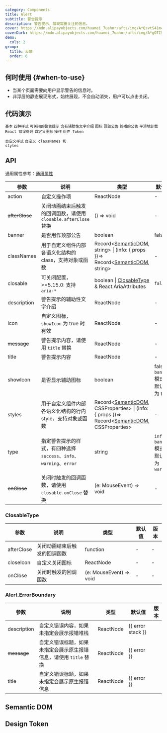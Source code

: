 ```yaml
---
category: Components
title: Alert
subtitle: 警告提示
description: 警告提示，展现需要关注的信息。
cover: https://mdn.alipayobjects.com/huamei_7uahnr/afts/img/A*QsvtS41m45UAAAAAAAAAAAAADrJ8AQ/original
coverDark: https://mdn.alipayobjects.com/huamei_7uahnr/afts/img/A*gOTISoMFZV0AAAAAAAAAAAAADrJ8AQ/original
demo:
  cols: 2
group:
  title: 反馈
  order: 6
---
```


## 何时使用 {#when-to-use}

- 当某个页面需要向用户显示警告的信息时。
- 非浮层的静态展现形式，始终展现，不会自动消失，用户可以点击关闭。

## 代码演示

<!-- prettier-ignore -->
<code src="./demo/basic.tsx">基本</code>
<code src="./demo/style.tsx">四种样式</code>
<code src="./demo/closable.tsx">可关闭的警告提示</code>
<code src="./demo/description.tsx">含有辅助性文字介绍</code>
<code src="./demo/icon.tsx">图标</code>
<code src="./demo/banner.tsx" iframe="250">顶部公告</code>
<code src="./demo/loop-banner.tsx">轮播的公告</code>
<code src="./demo/smooth-closed.tsx">平滑地卸载</code>
<code src="./demo/error-boundary.tsx">React 错误处理</code>
<code src="./demo/custom-icon.tsx" debug>自定义图标</code>
<code src="./demo/action.tsx">操作</code>
<code src="./demo/component-token.tsx" debug>组件 Token</code>

<code src="./demo/style-class.tsx">自定义样式</code> <code src="./demo/style-class.tsx">自定义 classNames 和 styles</code>

## API

通用属性参考：[通用属性](/docs/react/common-props)

| 参数 | 说明 | 类型 | 默认值 | 版本 |
| --- | --- | --- | --- | --- |
| action | 自定义操作项 | ReactNode | - | 4.9.0 |
| ~~afterClose~~ | 关闭动画结束后触发的回调函数，请使用 `closable.afterClose` 替换 | () => void | - |  |
| banner | 是否用作顶部公告 | boolean | false |  |
| classNames | 用于自定义组件内部各语义化结构的 class，支持对象或函数 | Record<[SemanticDOM](#semantic-dom), string> \| (info: { props })=> Record<[SemanticDOM](#semantic-dom), string> | - | 6.0.0 |
| closable | 可关闭配置，>=5.15.0: 支持 `aria-*` | boolean \| [ClosableType](#closabletype) & React.AriaAttributes | `false` |  |
| description | 警告提示的辅助性文字介绍 | ReactNode | - |  |
| icon | 自定义图标，`showIcon` 为 true 时有效 | ReactNode | - |  |
| ~~message~~ | 警告提示内容，请使用 `title` 替换 | ReactNode | - |  |
| title | 警告提示内容 | ReactNode | - |  |
| showIcon | 是否显示辅助图标 | boolean | false，`banner` 模式下默认值为 true |  |
| styles | 用于自定义组件内部各语义化结构的行内 style，支持对象或函数 | Record<[SemanticDOM](#semantic-dom), CSSProperties> \| (info: { props })=> Record<[SemanticDOM](#semantic-dom), CSSProperties> | - | 6.0.0 |
| type | 指定警告提示的样式，有四种选择 `success`、`info`、`warning`、`error` | string | `info`，`banner` 模式下默认值为 `warning` |  |
| ~~onClose~~ | 关闭时触发的回调函数，请使用 `closable.onClose` 替换 | (e: MouseEvent) => void | - |  |

### ClosableType

| 参数       | 说明                         | 类型                    | 默认值 | 版本 |
| ---------- | ---------------------------- | ----------------------- | ------ | ---- |
| afterClose | 关闭动画结束后触发的回调函数 | function                | -      | -    |
| closeIcon  | 自定义关闭图标               | ReactNode               | -      | -    |
| onClose    | 关闭时触发的回调函数         | (e: MouseEvent) => void | -      | -    |

### Alert.ErrorBoundary

| 参数 | 说明 | 类型 | 默认值 | 版本 |
| --- | --- | --- | --- | --- |
| description | 自定义错误内容，如果未指定会展示报错堆栈 | ReactNode | {{ error stack }} |  |
| ~~message~~ | 自定义错误标题，如果未指定会展示原生报错信息，请使用 `title` 替换 | ReactNode | {{ error }} |  |
| title | 自定义错误标题，如果未指定会展示原生报错信息 | ReactNode | {{ error }} |  |

## Semantic DOM

<code src="./demo/_semantic.tsx" simplify="true"></code>

## Design Token

<ComponentTokenTable component="Alert"></ComponentTokenTable>
